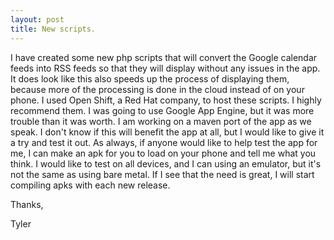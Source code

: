 ```yaml
---
layout: post
title: New scripts.
---
```


I have created some new php scripts that will convert the Google calendar feeds into RSS feeds so that they will display without any issues in the app. It does look like this also speeds up the process of displaying them, because more of the processing is done in the cloud instead of on your phone. I used Open Shift, a Red Hat company, to host these scripts. I highly recommend them. I was going to use Google App Engine, but it was more trouble than it was worth. I am working on a maven port of the app as we speak. I don't know if this will benefit the app at all, but I would like to give it a try and test it out. As always, if anyone would like to help test the app for me, I can make an apk for you to load on your phone and tell me what you think. I would like to test on all devices, and I can using an emulator, but it's not the same as using bare metal. If I see that the need is great, I will start compiling apks with each new release.

Thanks,

Tyler

